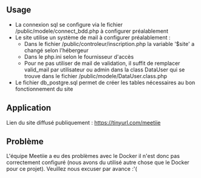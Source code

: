 ## Usage
 * La connexion sql se configure via le fichier /public/modele/connect_bdd.php à configurer préalablement
 * Le site utilise un système de mail à configurer préalablement :
	* Dans le fichier /public/controleur/inscription.php la variable '$site' a changé selon l'hébergeur
	* Dans le php.ini selon le fournisseur d'accès
	* Pour ne pas utiliser de mail de validation, il suffit de remplacer valid_mail par utilisateur ou admin dans la class DataUser qui
    se trouve dans le fichier /public/modele/DataUser.class.php
 * Le fichier db_postgre.sql permet de créer les tables nécessaires au bon fonctionnement du site
## Application
Lien du site diffusé publiquement : https://tinyurl.com/meetiie

## Problème
L'équipe Meetiie a eu des problèmes avec le Docker il n'est donc pas correctement configuré (nous avons du utilisé autre chose
que le Docker pour ce projet). Veuillez nous excuser par avance :'(
